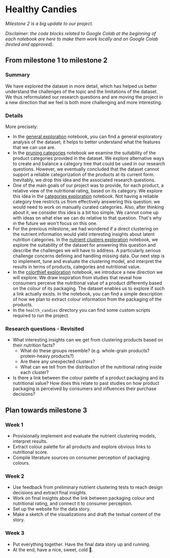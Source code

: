 Healthy Candies
========

*Milestone 2 is a big update to our project.*

*Disclaimer: the code blocks related to Google Colab at the beginning of each notebook are here to make them work locally and on Google Colab (tested and approved).* 

## From milestone 1 to milestone 2

### Summary 

We have explored the dataset in more detail, which has helped us better understand the challenges of the topic and the limitations of the dataset. We thus reformulated our research questions and are moving the project in a new direction that we feel is both more challenging and more interesting.


### Details

More precisely:

- In the [general exploration](./notebooks/exploration/general_exploration.ipynb) notebook, you can find a general exploratory analysis of the dataset; it helps to better understand what the features that we can use are.
- In the [pruning categories](./notebooks/exploration/pruning_categories.ipynb) notebook we examine the suitability of the product categories provided in the dataset. We explore alternative ways to create and balance a category tree that could be used in our research questions. However, we eventually concluded that the dataset cannot support a reliable categorization of the products at its current form. Inevitably, we drop this idea and the associated research questions.
- One of the main goals of our project was to provide, for each product, a relative view of the nutritional rating, based on its category. We explore this idea in the [categories exploration](./notebooks/exploration/categories_exploration.ipynb) notebook. Not having a reliable category tree restricts us from effectively answering this question: we would need to work on manually curated categories. Also, after thinking about it, we consider this idea is a bit too simple. We cannot come up with ideas on what else we can do relative to that question. That's why in the future we won't focus on this one.
- For the previous milestone, we had wondered if a direct clustering on the nutrient information would yield interesting insights about latent nutrition categories. In the [nutrient clusters exploration](./notebooks/exploration/nutrient_clusters_exploration.ipynb) notebook, we explore the suitability of the dataset for answering this question and describe the challenges we will have to address. A particularly serious challenge concerns defining and handling missing data. Our next step is to implement, tune and evaluate the clustering model, and interpret the results in terms of products, categories and nutritional value.
- In the [colorthief exploration](./notebooks/exploration/colorthief_exploration.ipynb) notebook, we introduce a new direction we will explore. We draw inspiration from studies that reveal how consumers perceive the nutritional value of a product differently based on the colour of its packaging. The dataset enables us to explore if such a link actually exists. In the notebook, you can find a simple description of how we plan to extract colour information from the packaging of the products.
 - In the `health_candies` directory you can find some custom scripts required to run the project.

### Research questions - Revisited
- What interesting insights can we get from clustering products based on their nutrition facts?
    - What do these groups resemble? (e.g. whole-grain products? protein-heavy products?)
    - Are there any unexpected clusters?
    - What can we tell from the distribution of the nutritional rating inside each cluster?
- Is there a link between the colour palette of a product packaging and its nutritional value? How does this relate to past studies on how product packaging is perceived by consumers and influences their purchase decisions?


## Plan towards milestone 3

### Week 1

- Provisionally implement and evaluate the nutrient clustering models, interpret results.
- Extract colour palette for all products and explore obvious links to nutritional score.
- Compile literature sources on consumer perception of packaging colours.

### Week 2

- Use feedback from preliminary nutrient clustering tests to reach design decisions and extract final insights.
- Work on final insights about the link between packaging colour and nutritional rating, and connect it to consumer perception.
- Set up the website for the data story.
- Make a sketch of the visualizations and draft the textual content of the story.

### Week 3

- Put everything together. Have the final data story up and running.
- At the end, have a nice, sweet, cold :beer:.
